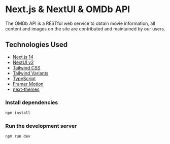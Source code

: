 # Next.js & NextUI & OMDb API

The OMDb API is a RESTful web service to obtain movie information, all content and images on the site are contributed and maintained by our users.

## Technologies Used

- [Next.js 14](https://nextjs.org/docs/getting-started)
- [NextUI v2](https://nextui.org/)
- [Tailwind CSS](https://tailwindcss.com/)
- [Tailwind Variants](https://tailwind-variants.org)
- [TypeScript](https://www.typescriptlang.org/)
- [Framer Motion](https://www.framer.com/motion/)
- [next-themes](https://github.com/pacocoursey/next-themes)

### Install dependencies

```bash
npm install
```

### Run the development server

```bash
npm run dev
```